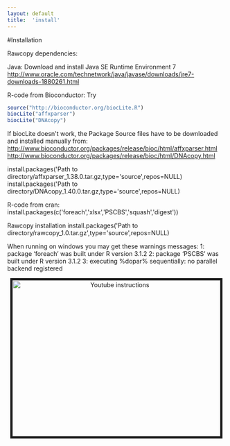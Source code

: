 ```yaml
---
layout: default
title:  'install'
---
```


#Installation

Rawcopy dependencies:

Java:
Download and install Java SE Runtime Environment 7
http://www.oracle.com/technetwork/java/javase/downloads/jre7-downloads-1880261.html


R-code from Bioconductor:
Try
```R
source("http://bioconductor.org/biocLite.R")
biocLite("affxparser")
biocLite("DNAcopy")
```

If biocLite doesn't work, the Package Source files have to be downloaded and installed manually from:
http://www.bioconductor.org/packages/release/bioc/html/affxparser.html
http://www.bioconductor.org/packages/release/bioc/html/DNAcopy.html

install.packages('Path to directory/affxparser_1.38.0.tar.gz,type='source',repos=NULL)
install.packages('Path to directory/DNAcopy_1.40.0.tar.gz,type='source',repos=NULL)


R-code from cran:
install.packages(c('foreach','xlsx','PSCBS','squash','digest'))


Rawcopy installation
install.packages('Path to directory/rawcopy_1.0.tar.gz',type='source',repos=NULL)


When running on windows you may get these warnings messages:
1: package ‘foreach’ was built under R version 3.1.2
2: package ‘PSCBS’ was built under R version 3.1.2
3: executing %dopar% sequentially: no parallel backend registered




<p align="center">
<a href="https://www.youtube.com/watch?v=ovWiGns43v4" target="_blank"><img src="http://img.youtube.com/vi/ovWiGns43v4/0.jpg" 
alt="Youtube instructions" width="480" height="360" border="5" /></a>
</p>
